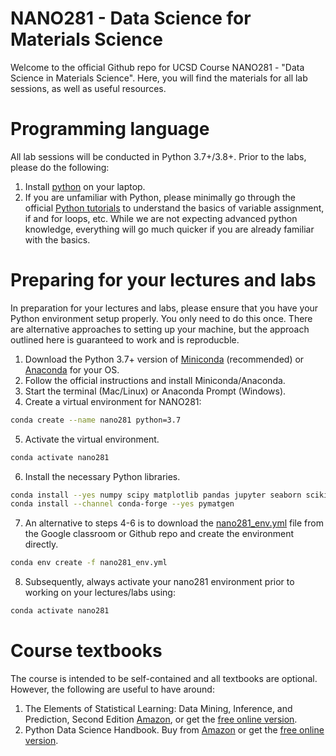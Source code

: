 # NANO281 - Data Science for Materials Science

Welcome to the official Github repo for UCSD Course NANO281 - 
"Data Science in Materials Science". Here, you will find the materials for all
lab sessions, as well as useful resources.

# Programming language

All lab sessions will be conducted in Python 3.7+/3.8+. Prior to the labs,
please do the following:

1. Install [python](https://www.python.org/) on your laptop.
2. If you are unfamiliar with Python, please minimally go through the official
   [Python tutorials](https://docs.python.org/3/tutorial/index.html) to
   understand the basics of variable assignment, if and for loops, etc. While
   we are not expecting advanced python knowledge, everything will go much
   quicker if you are already familiar with the basics.

# Preparing for your lectures and labs

In preparation for your lectures and labs, please ensure that you have your Python environment setup properly. You only need to do this once. There are alternative approaches to setting up your machine, but the approach outlined here is guaranteed to work and is reproducble.

1. Download the Python 3.7+ version of [Miniconda](https://docs.conda.io/en/latest/miniconda.html) (recommended) or [Anaconda](https://www.anaconda.com/distribution/) for your OS.
2. Follow the official instructions and install Miniconda/Anaconda.
3. Start the terminal (Mac/Linux) or Anaconda Prompt (Windows).
4. Create a virtual environment for NANO281:
```bash
conda create --name nano281 python=3.7
```
5. Activate the virtual environment.
```bash
conda activate nano281
```
6. Install the necessary Python libraries.
```bash
conda install --yes numpy scipy matplotlib pandas jupyter seaborn scikit-learn tensorflow
conda install --channel conda-forge --yes pymatgen
```
7. An alternative to steps 4-6 is to download the [nano281_env.yml](https://raw.githubusercontent.com/materialsvirtuallab/nano281/master/nano281_env.yml) file from the Google classroom or Github repo and create the environment directly.
```bash
conda env create -f nano281_env.yml
```
8. Subsequently, always activate your nano281 environment prior to working on your lectures/labs using:
```bash
conda activate nano281
```

# Course textbooks

The course is intended to be self-contained and all textbooks are optional.
However, the following are useful to have around:

1. The Elements of Statistical Learning: Data Mining, Inference, and Prediction,
   Second Edition [Amazon](https://www.amazon.com/dp/0387848576/ref=cm_sw_em_r_mt_dp_U_Z8r8DbR3HMYRE), or get the [free online version](https://web.stanford.edu/~hastie/Papers/ESLII.pdf).
2. Python Data Science Handbook. Buy from [Amazon](https://www.amazon.com/gp/product/1491912057/ref=ppx_yo_dt_b_asin_title_o00_s00?ie=UTF8&psc=1) or get the
   [free online version](https://jakevdp.github.io/PythonDataScienceHandbook/).


